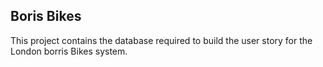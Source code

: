 ## Boris Bikes ##

This project contains the database required to build the user story for the London borris Bikes system. 
